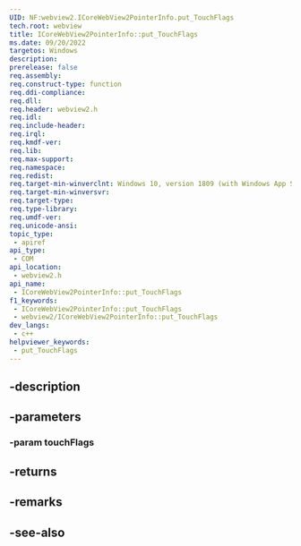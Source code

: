 ```yaml
---
UID: NF:webview2.ICoreWebView2PointerInfo.put_TouchFlags
tech.root: webview
title: ICoreWebView2PointerInfo::put_TouchFlags
ms.date: 09/20/2022
targetos: Windows
description: 
prerelease: false
req.assembly: 
req.construct-type: function
req.ddi-compliance: 
req.dll: 
req.header: webview2.h
req.idl: 
req.include-header: 
req.irql: 
req.kmdf-ver: 
req.lib: 
req.max-support: 
req.namespace: 
req.redist: 
req.target-min-winverclnt: Windows 10, version 1809 (with Windows App SDK 1.1 or later)
req.target-min-winversvr: 
req.target-type: 
req.type-library: 
req.umdf-ver: 
req.unicode-ansi: 
topic_type:
 - apiref
api_type:
 - COM
api_location:
 - webview2.h
api_name:
 - ICoreWebView2PointerInfo::put_TouchFlags
f1_keywords:
 - ICoreWebView2PointerInfo::put_TouchFlags
 - webview2/ICoreWebView2PointerInfo::put_TouchFlags
dev_langs:
 - c++
helpviewer_keywords:
 - put_TouchFlags
---
```


## -description

## -parameters

### -param touchFlags

## -returns

## -remarks

## -see-also

